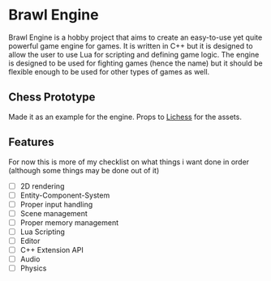 # Brawl Engine

Brawl Engine is a hobby project that aims to create an easy-to-use yet quite powerful game engine
for games. It is written in C++ but it is designed to allow the user to use Lua
for scripting and defining game logic. The engine is designed to be used for fighting games (hence the name) but it
should be flexible enough to be used for other types of games as well.

## Chess Prototype

Made it as an example for the engine. Props to [Lichess](https://github.com/lichess-org/lila/) for the assets.

## Features

For now this is more of my checklist on what things i want done in order (although some things may be done out of it)

- [ ] 2D rendering
- [ ] Entity-Component-System
- [ ] Proper input handling
- [ ] Scene management
- [ ] Proper memory management
- [ ] Lua Scripting
- [ ] Editor
- [ ] C++ Extension API
- [ ] Audio
- [ ] Physics

